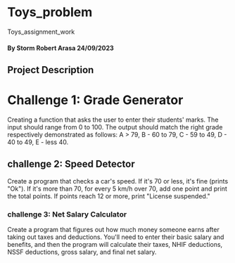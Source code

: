 # Toys_problem
Toys_assignment_work
#### **By Storm Robert Arasa 24/09/2023**
## Project Description
# Challenge 1: Grade Generator
Creating a function that asks the user to enter their students' marks. The input should range from 0 to 100. The output should match the right grade respectively demonstrated as follows:  A > 79, B - 60 to 79, C -  59 to 49, D - 40 to 49, E - less 40.

## challenge 2: Speed Detector
Create a program that checks a car's speed. If it's 70 or less, it's fine (prints "Ok"). If it's more than 70, for every 5 km/h over 70, add one point and print the total points. If points reach 12 or more, print "License suspended."

### challenge 3: Net Salary Calculator
Create a program that figures out how much money someone earns after taking out taxes and deductions. You'll need to enter their basic salary and benefits, and then the program will calculate their taxes, NHIF deductions, NSSF deductions, gross salary, and final net salary.